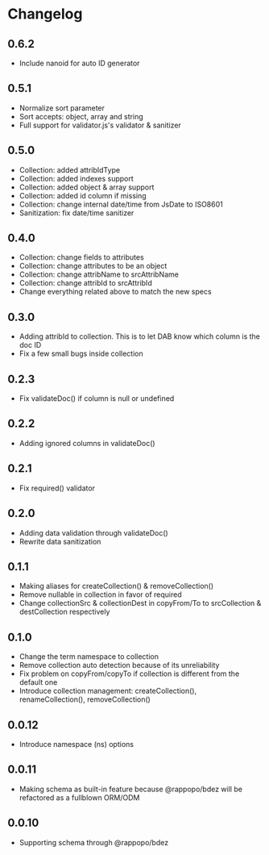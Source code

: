 # Changelog

## 0.6.2

* Include nanoid for auto ID generator

## 0.5.1

* Normalize sort parameter
* Sort accepts: object, array and string
* Full support for validator.js's validator & sanitizer

## 0.5.0

* Collection: added attribIdType
* Collection: added indexes support
* Collection: added object & array support
* Collection: added id column if missing
* Collection: change internal date/time from JsDate to ISO8601
* Sanitization: fix date/time sanitizer

## 0.4.0

* Collection: change fields to attributes
* Collection: change attributes to be an object
* Collection: change attribName to srcAttribName
* Collection: change attribId to srcAttribId
* Change everything related above to match the new specs

## 0.3.0

* Adding attribId to collection. This is to let DAB know which column is the doc ID
* Fix a few small bugs inside collection

## 0.2.3

* Fix validateDoc() if column is null or undefined

## 0.2.2

* Adding ignored columns in validateDoc()

## 0.2.1

* Fix required() validator

## 0.2.0

* Adding data validation through validateDoc()
* Rewrite data sanitization

## 0.1.1

* Making aliases for createCollection() & removeCollection()
* Remove nullable in collection in favor of required
* Change collectionSrc & collectionDest in copyFrom/To to srcCollection & destCollection respectively

## 0.1.0

* Change the term namespace to collection
* Remove collection auto detection because of its unreliability
* Fix problem on copyFrom/copyTo if collection is different from the default one
* Introduce collection management: createCollection(), renameCollection(), removeCollection()

## 0.0.12

* Introduce namespace (ns) options

## 0.0.11

* Making schema as built-in feature because @rappopo/bdez will be refactored as a fullblown ORM/ODM

## 0.0.10

* Supporting schema through @rappopo/bdez